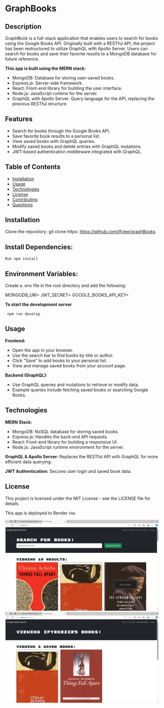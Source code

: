 # GraphBooks

## Description
GraphBook is a full-stack application that enables users to search for books using the Google Books API. Originally built with a RESTful API, the project has been restructured to utilize GraphQL with Apollo Server. Users can search for books and save their favorite results to a MongoDB database for future reference.

**This app is built using the MERN stack:**

- MongoDB: Database for storing user-saved books.
- Express.js: Server-side framework.
- React: Front-end library for building the user interface.
- Node.js: JavaScript runtime for the server.
- GraphQL with Apollo Server: Query language for the API, replacing the previous RESTful structure.


## Features
- Search for books through the Google Books API.
- Save favorite book results to a personal list.
- View saved books with GraphQL queries.
- Modify saved books and delete entries with GraphQL mutations.
- JWT-based authentication middleware integrated with GraphQL.

## Table of Contents
- [Installation](#installation)
- [Usage](#usage)
- [Technologies](#technologies)
- [License](#license)
- [Contributing](#contributing)
- [Questions](#questions)


## Installation
Clone the repository:
git clone https: https://github.com/Ifylee/graphBooks

## Install Dependencies:

```
Run npm install

```
## Environment Variables:
Create a .env file in the root directory and add the following:

MONGODB_URI=<your-mongodb-uri>
JWT_SECRET=<your-jwt-secret>
GOOGLE_BOOKS_API_KEY=<your-google-books-api-key>

**To start the development server**

```
 npm run develop

```

## Usage
**Frontend:**
- Open the app in your browser.
- Use the search bar to find books by title or author.
- Click "Save" to add books to your personal list.
- View and manage saved books from your account page.

**Backend (GraphQL):**
- Use GraphQL queries and mutations to retrieve or modify data.
- Example queries include fetching saved books or searching Google Books.


## Technologies
**MERN Stack:**
- MongoDB: NoSQL database for storing saved books.
- Express.js: Handles the back-end API requests.
- React: Front-end library for building a responsive UI.
- Node.js: JavaScript runtime environment for the server.

**GraphQL & Apollo Server:** Replaces the RESTful API with GraphQL for   more efficient data querying.

**JWT Authentication:** Secures user login and saved book data.

## License
This project is licensed under the MIT License - see the LICENSE file for details.

This app is deployed to Render via: 


![alt text](image-1.png)
![alt text](image-2.png)